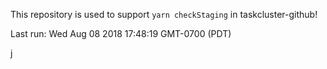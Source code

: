 This repository is used to support `yarn checkStaging` in taskcluster-github!

Last run: Wed Aug 08 2018 17:48:19 GMT-0700 (PDT)

j
